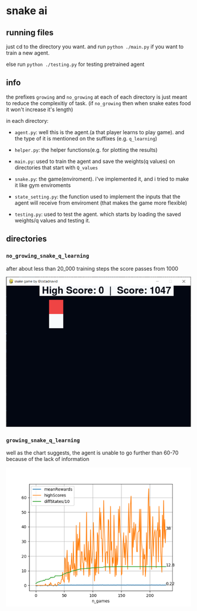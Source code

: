 # snake ai

## running files

just cd to the directory you want. and run `python ./main.py` if you want to train a new agent.

else run `python ./testing.py` for testing pretrained agent

## info

the prefixes `growing` and `no_growing` at each of each directory is just meant to reduce the complexitiy of task. (if `no_growing` then when snake eates food it won't increase it's length)

in each directory:
- `agent.py`: well this is the agent.(a that player learns to play game). and the type of it is mentioned on the suffixes (e.g. `q_learning`)

- `helper.py`: the helper functions(e.g. for plotting the results)

- `main.py`: used to train the agent and save the weights(q values) on directories that start with `Q_values`

- `snake.py`: the game(enviroment). i've implemented it, and i tried to make it like gym enviroments

- `state_setting.py`: the function used to implement the inputs that the agent will receive from enviroment (that makes the game more flexible)

- `testing.py`: used to test the agent. which starts by loading the saved weights/q values and testing it.

## directories

### `no_growing_snake_q_learning`

after about less than 20_000 training steps the score passes from 1000

![no_growing_q_learning_img](./images/no_growing_q_learning.png)

### `growing_snake_q_learning`

well as the chart suggests, the agent is unable to go further than 60-70 because of the lack of information

![ff](./growing_snake_q_learning/Q_values_23_07_19_20_55_15/results.png)